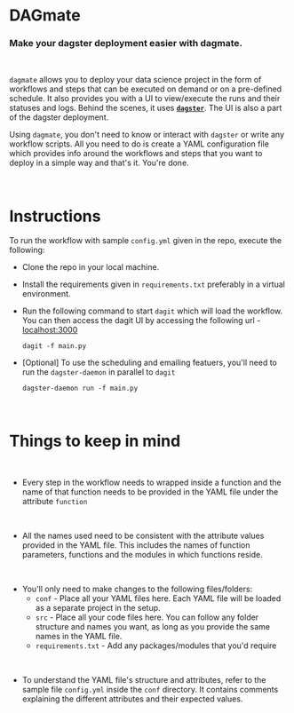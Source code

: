 # DAGmate

### Make your **dagster** deployment easier with **dagmate**.

<br>

`dagmate` allows you to deploy your data science project in the form of workflows and steps that can be executed on demand or on a pre-defined schedule. It also provides you with a UI to view/execute the runs and their statuses and logs. Behind the scenes, it uses [**`dagster`**](https://dagster.io/). The UI is also a part of the dagster deployment.

Using `dagmate`, you don't need to know or interact with `dagster` or write any workflow scripts. All you need to do is create a YAML configuration file which provides info around the workflows and steps that you want to deploy in a simple way and that's it. You're done.

<br>

# Instructions

To run the workflow with sample `config.yml` given in the repo, execute the following:

- Clone the repo in your local machine.
- Install the requirements given in `requirements.txt` preferably in a virtual environment.
- Run the following command to start `dagit` which will load the workflow. You can then access the dagit UI by accessing the following url - [localhost:3000](http://127.0.0.1:3000)

    ```
    dagit -f main.py
    ```
- [Optional] To use the scheduling and emailing featuers, you'll need to run the `dagster-daemon` in parallel to `dagit`

    ```
    dagster-daemon run -f main.py
    ```


<br>

# Things to keep in mind

<br>

- Every step in the workflow needs to wrapped inside a function and the name of that function needs to be provided in the YAML file under the attribute `function`

<br>

- All the names used need to be consistent with the attribute values provided in the YAML file. This includes the names of function parameters, functions and the modules in which functions reside.

<br>

- You'll only need to make changes to the following files/folders:
    - `conf` - Place all your YAML files here. Each YAML file will be loaded as a separate project in the setup.
    - `src` - Place all your code files here. You can follow any folder structure and names you want, as long as you provide the same names in the YAML file.
    - `requirements.txt` - Add any packages/modules that you'd require

<br>

- To understand the YAML file's structure and attributes, refer to the sample file `config.yml` inside the `conf` directory. It contains comments explaining the different attributes and their expected values.

<br>
